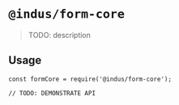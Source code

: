 # `@indus/form-core`

> TODO: description

## Usage

```
const formCore = require('@indus/form-core');

// TODO: DEMONSTRATE API
```
